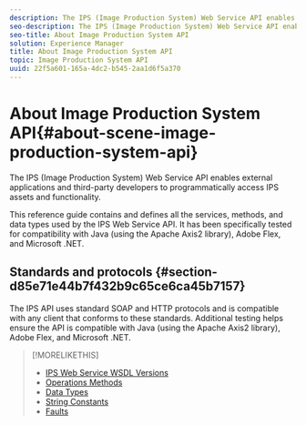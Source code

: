 ```yaml
---
description: The IPS (Image Production System) Web Service API enables external applications and third-party developers to programmatically access IPS assets and functionality.
seo-description: The IPS (Image Production System) Web Service API enables external applications and third-party developers to programmatically access IPS assets and functionality.
seo-title: About Image Production System API
solution: Experience Manager
title: About Image Production System API
topic: Image Production System API
uuid: 22f5a601-165a-4dc2-b545-2aa1d6f5a370
---
```


# About Image Production System API{#about-scene-image-production-system-api}

The IPS (Image Production System) Web Service API enables external applications and third-party developers to programmatically access IPS assets and functionality.

 This reference guide contains and defines all the services, methods, and data types used by the IPS Web Service API. It has been specifically tested for compatibility with Java (using the Apache Axis2 library), Adobe Flex, and Microsoft .NET.

## Standards and protocols {#section-d85e71e44b7f432b9c65ce6ca45b7157}

The IPS API uses standard SOAP and HTTP protocols and is compatible with any client that conforms to these standards. Additional testing helps ensure the API is compatible with Java (using the Apache Axis2 library), Adobe Flex, and Microsoft .NET. 

>[!MORELIKETHIS]
>
>* [IPS Web Service WSDL Versions](c-wsdl-versions.md#concept-aff3e13f3b59486882260b5f2e962226)
>* [Operations Methods](operations/c-operations-intro/c-methods/c-methods.md) 
>* [Data Types](types/c-data-types/c-data-types.md#concept-dcf2ce73ff334e22bc4c634e3a0a50a6)
>* [String Constants](string-constants/c-string-constants/c-string-constants.md)
>* [Faults](faults/c-faults/c-faults.md#concept-28c5e495f39443ecab05384d8cf8ab6b)

